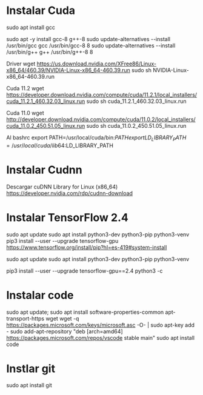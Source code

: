 

# Instalar Cuda

sudo apt install gcc

sudo apt -y install gcc-8 g++-8
sudo update-alternatives --install /usr/bin/gcc gcc /usr/bin/gcc-8 8
sudo update-alternatives --install /usr/bin/g++ g++ /usr/bin/g++-8 8


Driver
wget https://us.download.nvidia.com/XFree86/Linux-x86_64/460.39/NVIDIA-Linux-x86_64-460.39.run
sudo sh NVIDIA-Linux-x86_64-460.39.run 

Cuda 11.2
wget https://developer.download.nvidia.com/compute/cuda/11.2.1/local_installers/cuda_11.2.1_460.32.03_linux.run
sudo sh cuda_11.2.1_460.32.03_linux.run

Cuda 11.0
wget http://developer.download.nvidia.com/compute/cuda/11.0.2/local_installers/cuda_11.0.2_450.51.05_linux.run
sudo sh cuda_11.0.2_450.51.05_linux.run


Al bashrc 
export PATH=/usr/local/cuda/bin:$PATH  
export LD_LIBRARY_PATH=/usr/local/cuda/lib64:$LD_LIBRARY_PATH   

# Instalar Cudnn
Descargar cuDNN Library for Linux (x86_64)
https://developer.nvidia.com/rdp/cudnn-download





# Instalar TensorFlow 2.4
sudo apt update
sudo apt install python3-dev python3-pip python3-venv
pip3 install --user --upgrade tensorflow-gpu
https://www.tensorflow.org/install/pip?hl=es-419#system-install

sudo apt update
sudo apt install python3-dev python3-pip python3-venv

pip3 install --user --upgrade tensorflow-gpu==2.4
python3 -c 


# Instalar code
sudo apt update; sudo apt install software-properties-common apt-transport-https wget
wget -q https://packages.microsoft.com/keys/microsoft.asc -O- | sudo apt-key add -
sudo add-apt-repository "deb [arch=amd64] https://packages.microsoft.com/repos/vscode stable main"
sudo apt install code

# Instlar git
sudo apt install git


